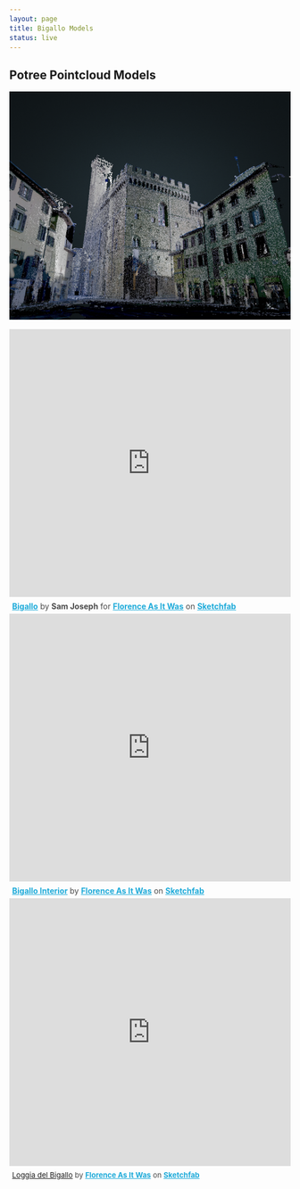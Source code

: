 ```yaml
---
layout: page
title: Bigallo Models
status: live
---
```

 <article>
     <h2>Potree Pointcloud Models</h2>
 <p>
  <a href="http://3d.wlu.edu/v20/Bargello.html" title="Redirect to Bargello Model">
    <img src="/assets/images/bargello-models-pointcloud.png" alt="Bargello Model" />
  </a>
</p>
<div class="sketchfab-embed-wrapper">
<iframe width="100%" height="480" src="https://sketchfab.com/models/611e480a37db4ddca53216bfe7c98dc0/embed" frameborder="0" allowvr allowfullscreen mozallowfullscreen="true" webkitallowfullscreen="true" onmousewheel=""></iframe>
  <p style="font-size: 14px; font-weight: normal; margin: 5px; color: #4A4A4A;">
      <a href="https://sketchfab.com/models/611e480a37db4ddca53216bfe7c98dc0?utm_medium=embed&utm_source=website&utm_campain=share-popup" target="_blank_" style="font-weight: bold; color: #1CAAD9;">Bigallo</a>
      by <b>Sam Joseph</b> for <a href="https://sketchfab.com/FLAW?utm_medium=embed&utm_source=website&utm_campain=share-popup" target="_blank_" style="font-weight: bold; color: #1CAAD9;">Florence As It Was</a>
      on <a href="https://sketchfab.com?utm_medium=embed&utm_source=website&utm_campain=share-popup" target="_blank_" style="font-weight: bold; color: #1CAAD9;">Sketchfab</a>
  </p>
</div>
<div class="sketchfab-embed-wrapper">
<iframe width="100%" height="480" src="https://sketchfab.com/models/119126e5304946938282f4a0ccda2539/embed" frameborder="0" allow="autoplay; fullscreen; vr" mozallowfullscreen="true" webkitallowfullscreen="true"></iframe>

<p style="font-size: 14px; font-weight: normal; margin: 5px; color: #4A4A4A;">
    <a href="https://sketchfab.com/models/119126e5304946938282f4a0ccda2539?utm_medium=embed&utm_source=website&utm_campaign=share-popup" target="_blank_" style="font-weight: bold; color: #1CAAD9;">Bigallo Interior</a>
    by <a href="https://sketchfab.com/FLAW?utm_medium=embed&utm_source=website&utm_campaign=share-popup" target="_blank_" style="font-weight: bold; color: #1CAAD9;">Florence As It Was</a>
    on <a href="https://sketchfab.com?utm_medium=embed&utm_source=website&utm_campaign=share-popup" target="_blank_" style="font-weight: bold; color: #1CAAD9;">Sketchfab</a>
</p>
</div>
<div class="sketchfab-embed-wrapper"><iframe width="100%" height="480" src="https://sketchfab.com/models/8910d0c235674c409accecb093690d9c/embed" frameborder="0" allow="autoplay; fullscreen; vr" mozallowfullscreen="true" webkitallowfullscreen="true"></iframe>
<p style="font-size: 13px; font-weight: normal; margin: 5px; color: #4A4A4A;">
    <a href="https://sketchfab.com/3d-models/bigallo-8192-8910d0c235674c409accecb093690d9c?utm_medium=embed&utm_campaign=share-popup&utm_content=8910d0c235674c409accecb093690d9c">Loggia del Bigallo</a>
    by <a href="https://sketchfab.com/FLAW?utm_medium=embed&utm_source=website&utm_campaign=share-popup" target="_blank_" style="font-weight: bold; color: #1CAAD9;">Florence As It Was</a>
    on <a href="https://sketchfab.com?utm_medium=embed&utm_source=website&utm_campaign=share-popup" target="_blank_" style="font-weight: bold; color: #1CAAD9;">Sketchfab</a>
</p>
</div>
